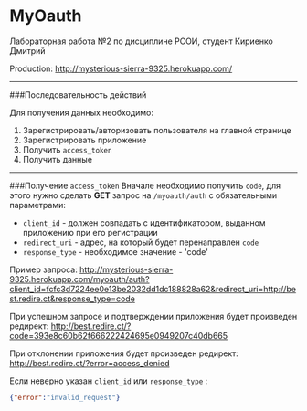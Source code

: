 MyOauth
===================
Лабораторная работа №2 по дисциплине РСОИ, студент Кириенко Дмитрий

Production: 
http://mysterious-sierra-9325.herokuapp.com/

----------
###Последовательность действий

Для получения данных необходимо:
1. Зарегистрировать/авторизовать пользователя на главной странице
2. Зарегистрировать приложение
3. Получить ```access_token```
4. Получить данные

----------
###Получение ```access_token```
Вначале необходимо получить ```code```, для этого нужно сделать **GET** запрос на ```/myoauth/auth``` с обязательными параметрами:

* ```client_id```  - должен совпадать с идентификатором, выданном приложению при его регистрации
* ```redirect_uri``` - адрес, на который будет перенаправлен ```code``` 
* ```response_type``` - необходимое значение - 'code'


Пример запроса:
http://mysterious-sierra-9325.herokuapp.com/myoauth/auth?client_id=fcfc3d7224ee0e13be2032dd1dc188828a62&redirect_uri=http://best.redire.ct&response_type=code

При успешном запросе и подтверждении приложения  будет произведен редирект:
http://best.redire.ct/?code=393e8c60b62f666222424695e0949207c40db665

При отклонении приложения будет произведен редирект:
http://best.redire.ct/?error=access_denied

Если неверно указан ```client_id``` или ```response_type``` :
``` json
{"error":"invalid_request"}
